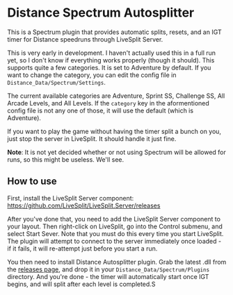 # Distance Spectrum Autosplitter
This is a Spectrum plugin that provides automatic splits, resets, and an IGT timer for Distance speedruns
through LiveSplit Server.

This is very early in development. I haven't actually used this in a full run yet, so I don't know if
everything works properly (though it should). This supports quite a few categories. It is set to Adventure by
default. If you want to change the category, you can edit the config file in `Distance_Data/Spectrum/Settings`.

The current available categories are Adventure, Sprint SS, Challenge SS, All Arcade Levels, and All Levels.
If the `category` key in the aformentioned config file is not any one of those, it will use the default
(which is Adventure).

If you want to play the game without having the timer split a bunch on you, just stop the server in LiveSplit.
It should handle it just fine.

**Note**: It is not yet decided whether or not using Spectrum will be allowed for runs, so this might be useless.
We'll see. 

## How to use
First, install the LiveSplit Server component: https://github.com/LiveSplit/LiveSplit.Server/releases

After you've done that, you need to add the LiveSplit Server component to your layout. Then right-click on
LiveSplit, go into the Control submenu, and select Start Sever. Note that you must do this every time you
start LiveSplit. The plugin will attempt to connect to the server immediately once loaded - if it fails,
it will re-attempt just before you start a run.

You then need to install Distance Autosplitter plugin. Grab the latest .dll from the
[releases page](https://github.com/TntMatthew/DistanceSpectrumAutosplitter/releases), and drop
it in your `Distance_Data/Spectrum/Plugins` directory. And you're done - the timer will
automatically start once IGT begins, and will split after each level is completed.S